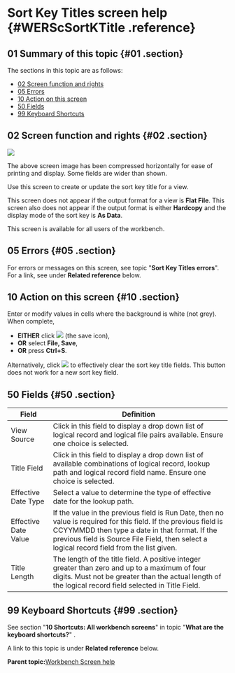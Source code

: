 # Sort Key Titles screen help {#WERScSortKTitle .reference}

## 01 Summary of this topic {#01 .section}

The sections in this topic are as follows:

-   [02 Screen function and rights](WERScSortKTitle.md#02)
-   [05 Errors](WERScSortKTitle.md#05)
-   [10 Action on this screen](WERScSortKTitle.md#10)
-   [50 Fields](WERScSortKTitle.md#50)
-   [99 Keyboard Shortcuts](WERScSortKTitle.md#99)

## 02 Screen function and rights {#02 .section}

![](images/Edit_View_6_SortKeyTitles_01.gif)

The above screen image has been compressed horizontally for ease of printing and display. Some fields are wider than shown.

Use this screen to create or update the sort key title for a view.

This screen does not appear if the output format for a view is **Flat File**. This screen also does not appear if the output format is either **Hardcopy** and the display mode of the sort key is **As Data**.

This screen is available for all users of the workbench.

## 05 Errors {#05 .section}

For errors or messages on this screen, see topic "**Sort Key Titles errors**". For a link, see under **Related reference** below.

## 10 Action on this screen {#10 .section}

Enter or modify values in cells where the background is white \(not grey\). When complete,

-   **EITHER** click ![](images/Icon_Save_03.GIF) \(the save icon\),
-   **OR** select **File, Save**,
-   **OR** press **Ctrl+S**.

Alternatively, click ![](images/LR_Delete_field_03.GIF) to effectively clear the sort key title fields. This button does not work for a new sort key field.

## 50 Fields {#50 .section}

|Field|Definition|
|-----|----------|
|View Source|Click in this field to display a drop down list of logical record and logical file pairs available. Ensure one choice is selected.|
|Title Field|Click in this field to display a drop down list of available combinations of logical record, lookup path and logical record field name. Ensure one choice is selected.|
|Effective Date Type|Select a value to determine the type of effective date for the lookup path.|
|Effective Date Value|If the value in the previous field is Run Date, then no value is required for this field. If the previous field is CCYYMMDD then type a date in that format. If the previous field is Source File Field, then select a logical record field from the list given.|
|Title Length|The length of the title field. A positive integer greater than zero and up to a maximum of four digits. Must not be greater than the actual length of the logical record field selected in Title Field.|

## 99 Keyboard Shortcuts {#99 .section}

See section "**10 Shortcuts: All workbench screens**" in topic "**What are the keyboard shortcuts?**" .

A link to this topic is under **Related reference** below.

**Parent topic:**[Workbench Screen help](../html/AAR586WEScreens.md)


